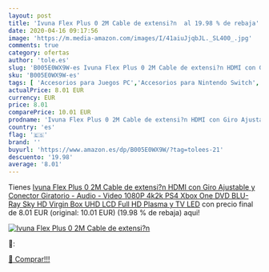 ```yaml
---
layout: post
title: 'Ivuna Flex Plus 0 2M Cable de extensi?n  al 19.98 % de rebaja'
date: 2020-04-16 09:17:56
image: 'https://m.media-amazon.com/images/I/41aiuJjqbJL._SL400_.jpg'
comments: true
category: ofertas
author: 'tole.es'
slug: 'B005E0WX9W-es Ivuna Flex Plus 0 2M Cable de extensi?n HDMI con Giro...'
sku: 'B005E0WX9W-es'
tags: [ 'Accesorios para Juegos PC','Accesorios para Nintendo Switch','Hardware y juegos para Nintendo Switch','Juegos y Accesorios para PC','Mandos para Nintendo Switch','Videojuegos','ps4','xbox', ]
actualPrice: 8.01 EUR
currency: EUR
price: 8.01
comparePrice: 10.01 EUR
prodname: 'Ivuna Flex Plus 0 2M Cable de extensi?n HDMI con Giro Ajustable y Conector Giratorio - Audio - Video  1080P  4k2k  PS4  Xbox One  DVD  BLU-Ray  Sky HD  Virgin Box  UHD  LCD Full HD  Plasma y TV LED'
country: 'es'
flag: '🇪🇸'
brand: ''
buyurl: 'https://www.amazon.es/dp/B005E0WX9W/?tag=tolees-21'
descuento: '19.98'
average: '8.01'
---
```


Tienes [Ivuna Flex Plus 0 2M Cable de extensi?n HDMI con Giro Ajustable y Conector Giratorio - Audio - Video  1080P  4k2k  PS4  Xbox One  DVD  BLU-Ray  Sky HD  Virgin Box  UHD  LCD Full HD  Plasma y TV LED](https://www.amazon.es/dp/B005E0WX9W/?tag=tolees-21) con precio final de  8.01 EUR (original: 10.01 EUR) (19.98 %  de rebaja) aqui!

[![Ivuna Flex Plus 0 2M Cable de extensi?n ](https://m.media-amazon.com/images/I/41aiuJjqbJL._SL400_.jpg)](https://www.amazon.es/dp/B005E0WX9W/?tag=tolees-21)

🔎:


[🛒 Comprar!!!](https://www.amazon.es/dp/B005E0WX9W/?tag=tolees-21)
